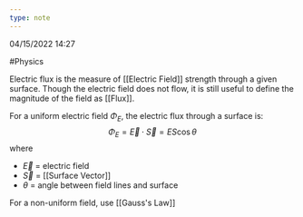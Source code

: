 ```yaml
---
type: note
---
```

04/15/2022 14:27

  #Physics 

Electric flux is the measure of [[Electric Field]] strength through a given surface. Though the electric field does not flow, it is still useful to define the magnitude of the field as [[Flux]]. 

For a uniform electric field $\Phi_E$, the electric flux through a surface is:
$$
\Phi_E=\vec{E}\cdot\vec{S}=ES\cos\theta
$$
where
- $\vec E$ = electric field
- $\vec{S}$ = [[Surface Vector]]
- $\theta$ = angle between field lines and surface

For a non-uniform field, use [[Gauss's Law]]
